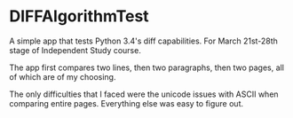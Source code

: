 # DIFFAlgorithmTest
A simple app that tests Python 3.4's diff capabilities.  For March 21st-28th stage of Independent Study course.

The app first compares two lines, then two paragraphs, then two pages, all of which are of my choosing.

The only difficulties that I faced were the unicode issues with ASCII when comparing entire pages.  Everything else was easy to figure out.
